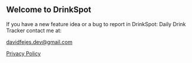 ## Welcome to DrinkSpot

If you have a new feature idea or a bug to report in DrinkSpot: Daily Drink Tracker contact me at: 

davidfejes.dev@gmail.com



[Privacy Policy](privacy.md)
